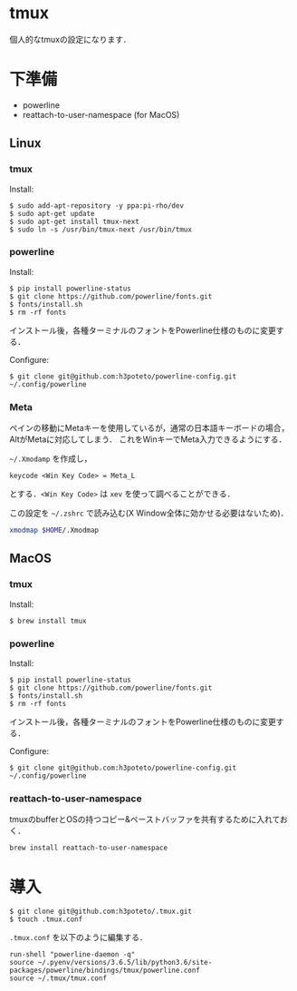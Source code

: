 # tmux
個人的なtmuxの設定になります．

# 下準備

- powerline
- reattach-to-user-namespace (for MacOS)


## Linux
### tmux
Install:

```
$ sudo add-apt-repository -y ppa:pi-rho/dev
$ sudo apt-get update
$ sudo apt-get install tmux-next
$ sudo ln -s /usr/bin/tmux-next /usr/bin/tmux
```

### powerline

Install:

```
$ pip install powerline-status
$ git clone https://github.com/powerline/fonts.git
$ fonts/install.sh
$ rm -rf fonts
```

インストール後，各種ターミナルのフォントをPowerline仕様のものに変更する．

Configure:

```
$ git clone git@github.com:h3poteto/powerline-config.git ~/.config/powerline
```

### Meta
ペインの移動にMetaキーを使用しているが，通常の日本語キーボードの場合，AltがMetaに対応してしまう．
これをWinキーでMeta入力できるようにする．

`~/.Xmodamp` を作成し，

```
keycode <Win Key Code> = Meta_L
```
とする．`<Win Key Code>` は `xev` を使って調べることができる．

この設定を `~/.zshrc` で読み込む(X Window全体に効かせる必要はないため)．

```bash
xmodmap $HOME/.Xmodmap
```


## MacOS
### tmux
Install:

```
$ brew install tmux
```

### powerline

Install:

```
$ pip install powerline-status
$ git clone https://github.com/powerline/fonts.git
$ fonts/install.sh
$ rm -rf fonts
```

インストール後，各種ターミナルのフォントをPowerline仕様のものに変更する．

Configure:

```
$ git clone git@github.com:h3poteto/powerline-config.git ~/.config/powerline
```

### reattach-to-user-namespace
tmuxのbufferとOSの持つコピー&ペーストバッファを共有するために入れておく．

```
brew install reattach-to-user-namespace
```


# 導入

```
$ git clone git@github.com:h3poteto/.tmux.git
$ touch .tmux.conf
```

`.tmux.conf` を以下のように編集する．
```
run-shell "powerline-daemon -q"
source ~/.pyenv/versions/3.6.5/lib/python3.6/site-packages/powerline/bindings/tmux/powerline.conf
source ~/.tmux/tmux.conf
```
